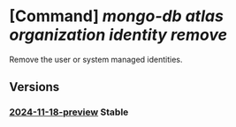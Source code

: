 # [Command] _mongo-db atlas organization identity remove_

Remove the user or system managed identities.

## Versions

### [2024-11-18-preview](/Resources/mgmt-plane/L3N1YnNjcmlwdGlvbnMve30vcmVzb3VyY2Vncm91cHMve30vcHJvdmlkZXJzL21vbmdvZGIuYXRsYXMvb3JnYW5pemF0aW9ucy97fQ==/2024-11-18-preview.xml) **Stable**

<!-- mgmt-plane /subscriptions/{}/resourcegroups/{}/providers/mongodb.atlas/organizations/{} 2024-11-18-preview identity -->
